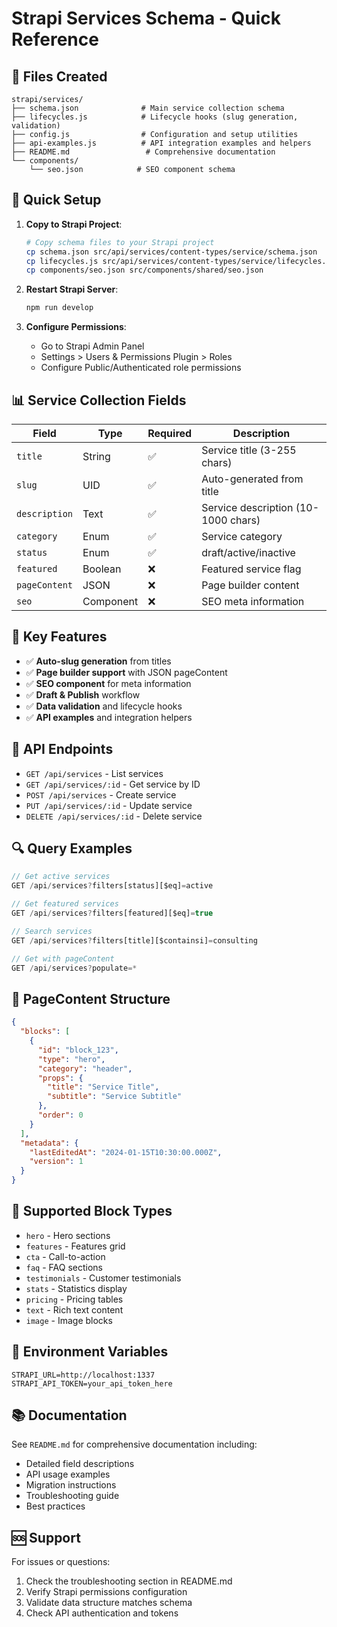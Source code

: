 # Strapi Services Schema - Quick Reference

## 📁 Files Created

```
strapi/services/
├── schema.json              # Main service collection schema
├── lifecycles.js            # Lifecycle hooks (slug generation, validation)
├── config.js                # Configuration and setup utilities
├── api-examples.js          # API integration examples and helpers
├── README.md                 # Comprehensive documentation
└── components/
    └── seo.json            # SEO component schema
```

## 🚀 Quick Setup

1. **Copy to Strapi Project**:
   ```bash
   # Copy schema files to your Strapi project
   cp schema.json src/api/services/content-types/service/schema.json
   cp lifecycles.js src/api/services/content-types/service/lifecycles.js
   cp components/seo.json src/components/shared/seo.json
   ```

2. **Restart Strapi Server**:
   ```bash
   npm run develop
   ```

3. **Configure Permissions**:
   - Go to Strapi Admin Panel
   - Settings > Users & Permissions Plugin > Roles
   - Configure Public/Authenticated role permissions

## 📊 Service Collection Fields

| Field | Type | Required | Description |
|-------|------|----------|-------------|
| `title` | String | ✅ | Service title (3-255 chars) |
| `slug` | UID | ✅ | Auto-generated from title |
| `description` | Text | ✅ | Service description (10-1000 chars) |
| `category` | Enum | ✅ | Service category |
| `status` | Enum | ✅ | draft/active/inactive |
| `featured` | Boolean | ❌ | Featured service flag |
| `pageContent` | JSON | ❌ | Page builder content |
| `seo` | Component | ❌ | SEO meta information |

## 🔧 Key Features

- ✅ **Auto-slug generation** from titles
- ✅ **Page builder support** with JSON pageContent
- ✅ **SEO component** for meta information
- ✅ **Draft & Publish** workflow
- ✅ **Data validation** and lifecycle hooks
- ✅ **API examples** and integration helpers

## 📡 API Endpoints

- `GET /api/services` - List services
- `GET /api/services/:id` - Get service by ID
- `POST /api/services` - Create service
- `PUT /api/services/:id` - Update service
- `DELETE /api/services/:id` - Delete service

## 🔍 Query Examples

```javascript
// Get active services
GET /api/services?filters[status][$eq]=active

// Get featured services
GET /api/services?filters[featured][$eq]=true

// Search services
GET /api/services?filters[title][$containsi]=consulting

// Get with pageContent
GET /api/services?populate=*
```

## 📝 PageContent Structure

```json
{
  "blocks": [
    {
      "id": "block_123",
      "type": "hero",
      "category": "header", 
      "props": {
        "title": "Service Title",
        "subtitle": "Service Subtitle"
      },
      "order": 0
    }
  ],
  "metadata": {
    "lastEditedAt": "2024-01-15T10:30:00.000Z",
    "version": 1
  }
}
```

## 🎯 Supported Block Types

- `hero` - Hero sections
- `features` - Features grid
- `cta` - Call-to-action
- `faq` - FAQ sections
- `testimonials` - Customer testimonials
- `stats` - Statistics display
- `pricing` - Pricing tables
- `text` - Rich text content
- `image` - Image blocks

## 🔐 Environment Variables

```env
STRAPI_URL=http://localhost:1337
STRAPI_API_TOKEN=your_api_token_here
```

## 📚 Documentation

See `README.md` for comprehensive documentation including:
- Detailed field descriptions
- API usage examples
- Migration instructions
- Troubleshooting guide
- Best practices

## 🆘 Support

For issues or questions:
1. Check the troubleshooting section in README.md
2. Verify Strapi permissions configuration
3. Validate data structure matches schema
4. Check API authentication and tokens
